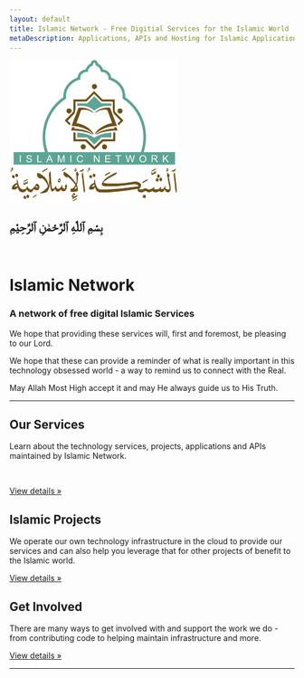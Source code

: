 ```yaml
---
layout: default
title: Islamic Network - Free Digitial Services for the Islamic World
metaDescription: Applications, APIs and Hosting for Islamic Applications
---
```


<div class="row">
<div class="col-md-5 pt-3">
<p>
<img src="/assets/images/logo.jpg" alt="Islamic Network" title="Islamic Network" height="250">
</p>
</div>
<div class="col-md-7 pt-3">
<h2 class="font-mequran2 align-center">بِسْمِ ٱللّٰهِ ٱلرَّحْمٰنِ ٱلرَّحِيْمِ</h2>
<br />
<h1>Islamic Network</h1>
<h3>
A network of free digital Islamic Services 
</h3>
<p>
We hope that providing these services will, first and foremost, be pleasing to our Lord.
</p>
<p>
We hope that these can provide a reminder of what is really important in this technology 
obsessed world - a way to remind us to connect with the Real.
</p>
<p>
May Allah Most High accept it and may He always guide us to His Truth.
</p>
</div>
</div>

<hr />

<div class="row">
<div class="col-md-4">
<h2>Our Services</h2>
<p>Learn about the technology services, projects, applications and APIs maintained by Islamic Network.</p>
<br />
<p><a class="btn btn-success" href="#" role="button">View details »</a></p>
</div>
<div class="col-md-4">
<h2>Islamic Projects</h2>
<p>We operate our own technology infrastructure in the cloud to provide our services and can also help you leverage that for other projects of benefit to the Islamic world.</p>
<p><a class="btn btn-success" href="#" role="button">View details »</a></p>
</div>
<div class="col-md-4">
<h2>Get Involved</h2>
<p>There are many ways to get involved with and support the work we do - from contributing code to helping maintain infrastructure and more.</p>
<p><a class="btn btn-success" href="#" role="button">View details »</a></p>
</div>
</div>

<hr />
